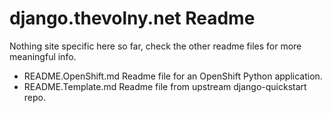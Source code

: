 django.thevolny.net Readme
=============================

Nothing site specific here so far, check the other readme files
for more meaningful info.

  - README.OpenShift.md
      Readme file for an OpenShift Python application.
  - README.Template.md
      Readme file from upstream django-quickstart repo.
  
